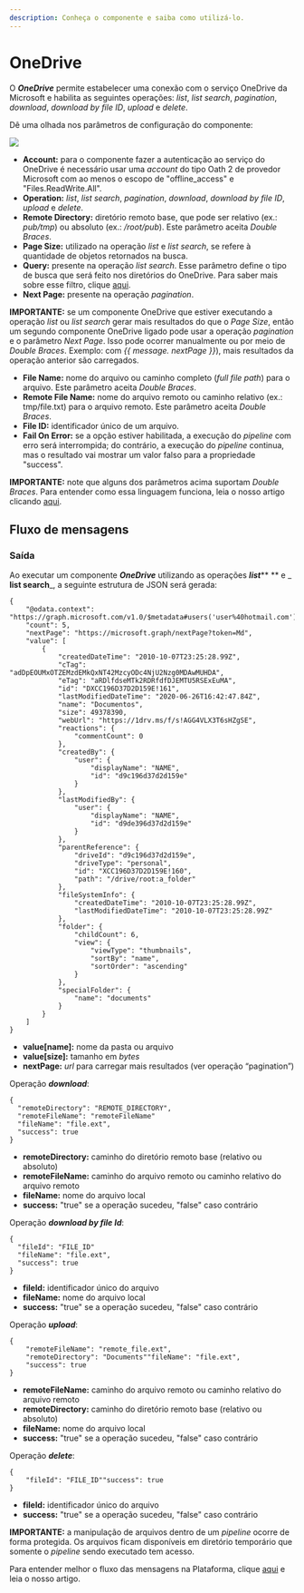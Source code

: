 ```yaml
---
description: Conheça o componente e saiba como utilizá-lo.
---
```


# OneDrive

O _**OneDrive**_ permite estabelecer uma conexão com o serviço OneDrive da Microsoft e habilita as seguintes operações: _list_, _list search_, _pagination_, _download_, _download by file ID_, _upload_ e _delete_.

Dê uma olhada nos parâmetros de configuração do componente:

![](<../../.gitbook/assets/ezgif.com-gif-maker (9).gif>)

* **Account:** para o componente fazer a autenticação ao serviço do OneDrive é necessário usar uma _account_ do tipo Oath 2 de provedor Microsoft com ao menos o escopo de "offline\_access" e "Files.ReadWrite.All".
* **Operation:** _list_, _list search_, _pagination_, _download_, _download by file ID_, _upload_ e _delete_.
* **Remote Directory:** diretório remoto base, que pode ser relativo (ex.: _pub/tmp_) ou absoluto (ex.: _/root/pub_). Este parâmetro aceita _Double Braces_.
* **Page Size:** utilizado na operação _list_ e _list search_, se refere à quantidade de objetos retornados na busca.
* **Query:** presente na operação _list search_. Esse parâmetro define o tipo de busca que será feito nos diretórios do OneDrive. Para saber mais sobre esse filtro, clique [aqui](https://docs.microsoft.com/pt-br/onedrive/developer/rest-api/api/driveitem\_search?view=odsp-graph-online).
* **Next Page:** presente na operação _pagination_.

**IMPORTANTE:** se um componente OneDrive que estiver executando a operação _list_ ou _list search_ gerar mais resultados do que o _Page Size_, então um segundo componente OneDrive ligado pode usar a operação _pagination_ e o parâmetro _Next Page_. Isso pode ocorrer manualmente ou por meio de _Double Braces_. Exemplo: com _\{{ message. nextPage \}}_), mais resultados da operação anterior são carregados.

* **File Name:** nome do arquivo ou caminho completo (_full file path_) para o arquivo. Este parâmetro aceita _Double Braces_.
* **Remote File Name:** nome do arquivo remoto ou caminho relativo (ex.: tmp/file.txt) para o arquivo remoto. Este parâmetro aceita _Double Braces_.
* **File ID:** identificador único de um arquivo.
* **Fail On Error:** se a opção estiver habilitada, a execução do _pipeline_ com erro será interrompida; do contrário, a execução do _pipeline_ continua, mas o resultado vai mostrar um valor falso para a propriedade "success".

**IMPORTANTE:** note que alguns dos parâmetros acima suportam _Double Braces_. Para entender como essa linguagem funciona, leia o nosso artigo clicando [aqui](broken-reference).

## Fluxo de mensagens <a href="#fluxo-de-mensagens" id="fluxo-de-mensagens"></a>

### Saída <a href="#sada" id="sada"></a>

Ao executar um componente _**OneDrive**_ utilizando as operações _**list**_** ** e _ **list search**_, a seguinte estrutura de JSON será gerada:

```
{
    "@odata.context": "https://graph.microsoft.com/v1.0/$metadata#users('user%40hotmail.com')/drive/root/children",
    "count": 5,
    "nextPage": "https://microsoft.graph/nextPage?token=Md",
    "value": [
        {
            "createdDateTime": "2010-10-07T23:25:28.99Z",
            "cTag": "adDpEOUMxOTZEMzdEMkQxNT42MzcyODc4NjU2Nzg0MDAwMUHDA",
            "eTag": "aRDlfdseMTk2RDRfdfDJEMTU5RSExEuMA",
            "id": "DXCC196D37D2D159E!161",
            "lastModifiedDateTime": "2020-06-26T16:42:47.84Z",
            "name": "Documentos",
            "size": 49378390,
            "webUrl": "https://1drv.ms/f/s!AGG4VLX3T6sHZgSE",
            "reactions": {
                "commentCount": 0
            },
            "createdBy": {
                "user": {
                    "displayName": "NAME",
                    "id": "d9c196d37d2d159e"
                }
            },
            "lastModifiedBy": {
                "user": {
                    "displayName": "NAME",
                    "id": "d9de396d37d2d159e"
                }
            },
            "parentReference": {
                "driveId": "d9c196d37d2d159e",
                "driveType": "personal",
                "id": "XCC196D37D2D159E!160",
                "path": "/drive/root:a_folder"
            },
            "fileSystemInfo": {
                "createdDateTime": "2010-10-07T23:25:28.99Z",
                "lastModifiedDateTime": "2010-10-07T23:25:28.99Z"
            },
            "folder": {
                "childCount": 6,
                "view": {
                    "viewType": "thumbnails",
                    "sortBy": "name",
                    "sortOrder": "ascending"
                }
            },
            "specialFolder": {
                "name": "documents"
            }
        }
    ]
}
```

* **value\[name]:** nome da pasta ou arquivo
* **value\[size]:** tamanho em _bytes_
* **nextPage:** _url_ para carregar mais resultados (ver operação “pagination”)

Operação _**download**_:

```
{
  "remoteDirectory": "REMOTE_DIRECTORY",
  "remoteFileName": "remoteFileName"
  "fileName": "file.ext",
  "success": true
}

```

* **remoteDirectory:** caminho do diretório remoto base (relativo ou absoluto)
* **remoteFileName:** caminho do arquivo remoto ou caminho relativo do arquivo remoto
* **fileName:** nome do arquivo local
* **success:** "true" se a operação sucedeu, "false" caso contrário

Operação _**download by file Id**_:

```
{
  "fileId": "FILE_ID"
  "fileName": "file.ext",
  "success": true
}
```

* **fileId:** identificador único do arquivo
* **fileName:** nome do arquivo local
* **success:** "true" se a operação sucedeu, "false" caso contrário

Operação _**upload**_:

```
{
    "remoteFileName": "remote_file.ext",
    "remoteDirectory": "Documents""fileName": "file.ext",
    "success": true
}
```

* **remoteFileName:** caminho do arquivo remoto ou caminho relativo do arquivo remoto
* **remoteDirectory:** caminho do diretório remoto base (relativo ou absoluto)
* **fileName:** nome do arquivo local
* **success:** "true" se a operação sucedeu, "false" caso contrário

Operação _**delete**_:

```
{
    "fileId": "FILE_ID""success": true
}
```

* **fileId:** identificador único do arquivo
* **success:** "true" se a operação sucedeu, "false" caso contrário

**IMPORTANTE:** a manipulação de arquivos dentro de um _pipeline_ ocorre de forma protegida. Os arquivos ficam disponíveis em diretório temporário que somente o _pipeline_ sendo executado tem acesso.

Para entender melhor o fluxo das mensagens na Plataforma, clique [aqui](../../build/pipelines/processamento-de-mensagens.md) e leia o nosso artigo.

